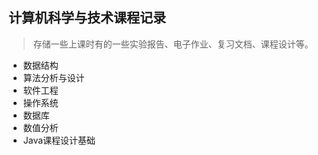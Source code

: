 ## 计算机科学与技术课程记录

> 存储一些上课时有的一些实验报告、电子作业、复习文档、课程设计等。

- 数据结构
- 算法分析与设计
- 软件工程
- 操作系统
- 数据库
- 数值分析
- Java课程设计基础